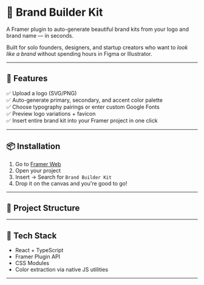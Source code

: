 # 🧰 Brand Builder Kit

A Framer plugin to auto-generate beautiful brand kits from your logo and brand name — in seconds.

Built for solo founders, designers, and startup creators who want to *look like a brand* without spending hours in Figma or Illustrator.

---

## 🚀 Features

✅ Upload a logo (SVG/PNG)  
✅ Auto-generate primary, secondary, and accent color palette  
✅ Choose typography pairings or enter custom Google Fonts  
✅ Preview logo variations + favicon  
✅ Insert entire brand kit into your Framer project in one click  

---

## 📦 Installation

1. Go to [Framer Web](https://framer.com)
2. Open your project
3. Insert → Search for `Brand Builder Kit`
4. Drop it on the canvas and you're good to go!

---

## 🧱 Project Structure
---

## 🧠 Tech Stack

- React + TypeScript
- Framer Plugin API
- CSS Modules
- Color extraction via native JS utilities

---
